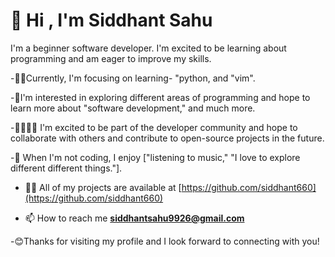  # 👋 Hi , I'm Siddhant Sahu
 

<p>  
I'm a beginner software developer. I'm excited to be learning about programming and am eager to improve my skills.
 

-👨‍💻Currently, I'm focusing on learning- "python, and "vim". 
   
-🤔I'm interested in exploring different areas of programming and hope to learn more about "software development," and much more.

-👨‍💻👩‍💻  I'm excited to be part of the developer community and hope to collaborate with others and contribute to open-source projects in the future.

-🎨 When I'm not coding, I enjoy ["listening to music," "I love to explore different different things."]. 

  
- 👨‍💻 All of my projects are available at [https://github.com/siddhant660](https://github.com/siddhant660)

- 📫 How to reach me **siddhantsahu9926@gmail.com**


-😊Thanks for visiting my profile and I look forward to connecting with you!
</p>
